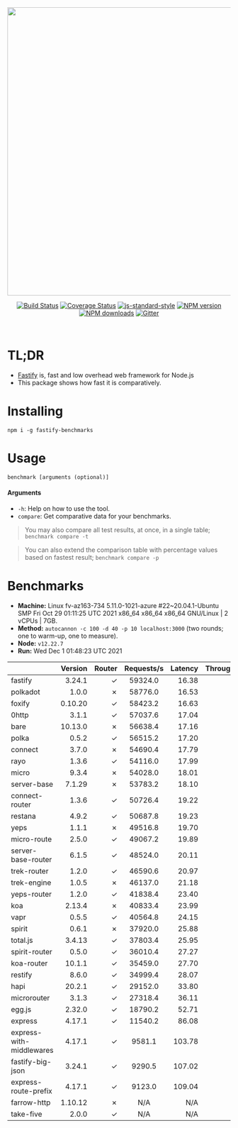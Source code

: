 <div align="center">
<img src="https://github.com/fastify/graphics/raw/master/full-logo.png" width="650" height="auto"/>
</div>

<div align="center">

[![Build Status](https://travis-ci.org/fastify/fastify.svg?branch=master)](https://travis-ci.org/fastify/fastify)
[![Coverage Status](https://coveralls.io/repos/github/fastify/fastify/badge.svg?branch=master)](https://coveralls.io/github/fastify/fastify?branch=master)
[![js-standard-style](https://img.shields.io/badge/code%20style-standard-brightgreen.svg?style=flat)](http://standardjs.com/)
[![NPM version](https://img.shields.io/npm/v/fastify.svg?style=flat)](https://www.npmjs.com/package/fastify)
[![NPM downloads](https://img.shields.io/npm/dm/fastify.svg?style=flat)](https://www.npmjs.com/package/fastify) [![Gitter](https://badges.gitter.im/gitterHQ/gitter.svg)](https://gitter.im/fastify)
</div>
<br />

# TL;DR

* [Fastify](https://github.com/fastify/fastify) is, fast and low overhead web framework for Node.js
* This package shows how fast it is comparatively.

# Installing

```
npm i -g fastify-benchmarks
```

# Usage

```
benchmark [arguments (optional)]
```

#### Arguments

* `-h`: Help on how to use the tool.
* `compare`: Get comparative data for your benchmarks.

> You may also compare all test results, at once, in a single table; `benchmark compare -t`

> You can also extend the comparison table with percentage values based on fastest result; `benchmark compare -p`
# Benchmarks
* __Machine:__ Linux fv-az163-734 5.11.0-1021-azure #22~20.04.1-Ubuntu SMP Fri Oct 29 01:11:25 UTC 2021 x86_64 x86_64 x86_64 GNU/Linux | 2 vCPUs | 7GB.
* __Method:__ `autocannon -c 100 -d 40 -p 10 localhost:3000` (two rounds; one to warm-up, one to measure).
* __Node:__ `v12.22.7`
* __Run:__ Wed Dec  1 01:48:23 UTC 2021

|                          | Version | Router | Requests/s | Latency | Throughput/Mb |
| :--                      | --:     | --:    | :-:        | --:     | --:           |
| fastify                  | 3.24.1  | ✓      | 59324.0    | 16.38   | 10.58         |
| polkadot                 | 1.0.0   | ✗      | 58776.0    | 16.53   | 10.48         |
| foxify                   | 0.10.20 | ✓      | 58423.2    | 16.63   | 9.58          |
| 0http                    | 3.1.1   | ✓      | 57037.6    | 17.04   | 10.17         |
| bare                     | 10.13.0 | ✗      | 56638.4    | 17.16   | 10.10         |
| polka                    | 0.5.2   | ✓      | 56515.2    | 17.20   | 10.08         |
| connect                  | 3.7.0   | ✗      | 54690.4    | 17.79   | 9.75          |
| rayo                     | 1.3.6   | ✓      | 54116.0    | 17.99   | 9.65          |
| micro                    | 9.3.4   | ✗      | 54028.0    | 18.01   | 9.64          |
| server-base              | 7.1.29  | ✗      | 53783.2    | 18.10   | 9.59          |
| connect-router           | 1.3.6   | ✓      | 50726.4    | 19.22   | 9.05          |
| restana                  | 4.9.2   | ✓      | 50687.8    | 19.23   | 9.04          |
| yeps                     | 1.1.1   | ✗      | 49516.8    | 19.70   | 8.83          |
| micro-route              | 2.5.0   | ✓      | 49067.2    | 19.89   | 8.75          |
| server-base-router       | 6.1.5   | ✓      | 48524.0    | 20.11   | 8.65          |
| trek-router              | 1.2.0   | ✓      | 46590.6    | 20.97   | 7.64          |
| trek-engine              | 1.0.5   | ✗      | 46137.0    | 21.18   | 7.57          |
| yeps-router              | 1.2.0   | ✓      | 41838.4    | 23.40   | 7.46          |
| koa                      | 2.13.4  | ✗      | 40833.4    | 23.99   | 7.28          |
| vapr                     | 0.5.5   | ✓      | 40564.8    | 24.15   | 6.65          |
| spirit                   | 0.6.1   | ✗      | 37920.0    | 25.88   | 6.76          |
| total.js                 | 3.4.13  | ✓      | 37803.4    | 25.95   | 11.57         |
| spirit-router            | 0.5.0   | ✓      | 36010.4    | 27.27   | 6.42          |
| koa-router               | 10.1.1  | ✓      | 35459.0    | 27.70   | 6.32          |
| restify                  | 8.6.0   | ✓      | 34999.4    | 28.07   | 6.31          |
| hapi                     | 20.2.1  | ✓      | 29152.0    | 33.80   | 5.20          |
| microrouter              | 3.1.3   | ✓      | 27318.4    | 36.11   | 4.87          |
| egg.js                   | 2.32.0  | ✓      | 18790.2    | 52.71   | 6.61          |
| express                  | 4.17.1  | ✓      | 11540.2    | 86.08   | 2.06          |
| express-with-middlewares | 4.17.1  | ✓      | 9581.1     | 103.78  | 3.67          |
| fastify-big-json         | 3.24.1  | ✓      | 9290.5     | 107.02  | 106.88        |
| express-route-prefix     | 4.17.1  | ✓      | 9123.0     | 109.04  | 3.38          |
| farrow-http              | 1.10.12 | ✗      | N/A        | N/A     | N/A           |
| take-five                | 2.0.0   | ✓      | N/A        | N/A     | N/A           |
